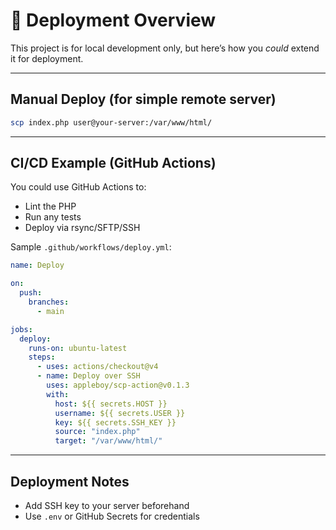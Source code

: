 # 🚀 Deployment Overview

This project is for local development only, but here’s how you *could* extend 
it for deployment.

---

## Manual Deploy (for simple remote server)

```bash
scp index.php user@your-server:/var/www/html/
```

---

## CI/CD Example (GitHub Actions)

You could use GitHub Actions to:

- Lint the PHP
- Run any tests
- Deploy via rsync/SFTP/SSH

Sample `.github/workflows/deploy.yml`:

```yaml
name: Deploy

on:
  push:
    branches:
      - main

jobs:
  deploy:
    runs-on: ubuntu-latest
    steps:
      - uses: actions/checkout@v4
      - name: Deploy over SSH
        uses: appleboy/scp-action@v0.1.3
        with:
          host: ${{ secrets.HOST }}
          username: ${{ secrets.USER }}
          key: ${{ secrets.SSH_KEY }}
          source: "index.php"
          target: "/var/www/html/"
```

---

## Deployment Notes

- Add SSH key to your server beforehand
- Use `.env` or GitHub Secrets for credentials
